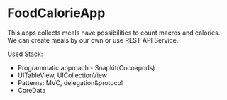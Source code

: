 # FoodCalorieApp

This apps collects meals have possibilities to count macros and calories. We can create meals by our own or use REST API Service.

Used Stack:

- Programmatic approach - Snapkit(Cocoapods)
- UITableView, UICollectionView
- Patterns: MVC, delegation&protocol
- CoreData
